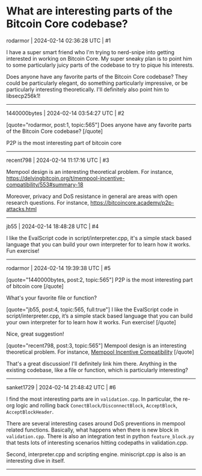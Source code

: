 # What are interesting parts of the Bitcoin Core codebase?

rodarmor | 2024-02-14 02:36:28 UTC | #1

I have a super smart friend who I'm trying to nerd-snipe into getting interested in working on Bitcoin Core. My super sneaky plan is to point him to some particularly juicy parts of the codebase to try to pique his interests.

Does anyone have any favorite parts of the Bitcoin Core codebase? They could be particularly elegant, do something particularly impressive, or be particularly interesting theoretically. I'll definitely also point him to libsecp256k1!

-------------------------

1440000bytes | 2024-02-14 03:54:27 UTC | #2

[quote="rodarmor, post:1, topic:565"]
Does anyone have any favorite parts of the Bitcoin Core codebase?
[/quote]

P2P is the most interesting part of bitcoin core

-------------------------

recent798 | 2024-02-14 11:17:16 UTC | #3

Mempool design is an interesting theoretical problem. For instance, https://delvingbitcoin.org/t/mempool-incentive-compatibility/553#summary-18

Moreover, privacy and DoS resistance in general are areas with open research questions. For instance, https://bitcoincore.academy/p2p-attacks.html

-------------------------

jb55 | 2024-02-14 18:48:28 UTC | #4

I like the EvalScript code in script/interpreter.cpp, it's a simple stack based language that you can build your own interpreter for to learn how it works. Fun exercise!

-------------------------

rodarmor | 2024-02-14 19:39:38 UTC | #5

[quote="1440000bytes, post:2, topic:565"]
P2P is the most interesting part of bitcoin core
[/quote]

What's your favorite file or function?

[quote="jb55, post:4, topic:565, full:true"]
I like the EvalScript code in script/interpreter.cpp, it’s a simple stack based language that you can build your own interpreter for to learn how it works. Fun exercise!
[/quote]

Nice, great suggestion!

[quote="recent798, post:3, topic:565"]
Mempool design is an interesting theoretical problem. For instance, [Mempool Incentive Compatibility](https://delvingbitcoin.org/t/mempool-incentive-compatibility/553#summary-18)
[/quote]

That's a great discussion! I'll definitely link him there. Anything in the existing codebase, like a file or function, which is particularly interesting?

-------------------------

sanket1729 | 2024-02-14 21:48:42 UTC | #6

I find the most interesting parts are in `validation.cpp`. In particular, the re-org logic and rolling back `ConectBlock/DisconnectBlock`, `AcceptBlock`, `AcceptBlockHeader`. 

There are several interesting cases around DoS preventions in mempool related functions. Basically, what happens when there is new block in `validation.cpp`. There is also an integration test in python `feature_block.py` that tests lots of interesting scenarios hitting codepaths in validation.cpp. 

Second, interpreter.cpp and scripting engine. miniscript.cpp is also is an interesting dive in itself.

-------------------------

